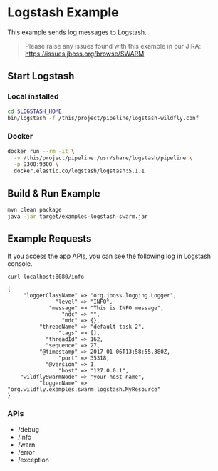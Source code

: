 # Logstash Example

This example sends log messages to Logstash.

> Please raise any issues found with this example in our JIRA:
> https://issues.jboss.org/browse/SWARM

## Start Logstash

### Local installed

``` sh
cd $LOGSTASH_HOME
bin/logstash -f /this/project/pipeline/logstash-wildfly.conf
```

### Docker

``` sh
docker run --rm -it \
  -v /this/project/pipeline:/usr/share/logstash/pipeline \
  -p 9300:9300 \
  docker.elastic.co/logstash/logstash:5.1.1
```

## Build & Run Example

``` sh
mvn clean package
java -jar target/examples-logstash-swarm.jar
```

## Example Requests

If you access the app [APIs](#apis), you can see the following log in Logstash console.

``` sh
curl localhost:8080/info
```

```
{
     "loggerClassName" => "org.jboss.logging.Logger",
               "level" => "INFO",
             "message" => "This is INFO message",
                 "ndc" => "",
                 "mdc" => {},
          "threadName" => "default task-2",
                "tags" => [],
            "threadId" => 162,
            "sequence" => 27,
          "@timestamp" => 2017-01-06T13:58:55.380Z,
                "port" => 35318,
            "@version" => 1,
                "host" => "127.0.0.1",
    "wildflySwarmNode" => "your-host-name",
          "loggerName" => "org.wildfly.examples.swarm.logstash.MyResource"
}
```

### APIs

* /debug
* /info
* /warn
* /error
* /exception